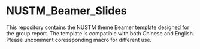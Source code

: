 # NUSTM_Beamer_Slides
This repository contains the NUSTM theme Beamer template designed for the group report. The template is compatible with both Chinese and English. Please uncomment coressponding macro for different use.
